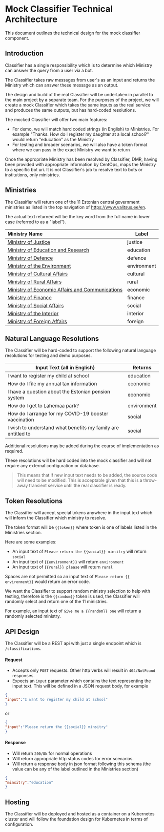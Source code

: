 # Mock Classifier Technical Architecture

This document outlines the technical design for the mock classifier component.

## Introduction

Classifier has a single responsibility which is to determine which Ministry can answer the query from a user via a bot.

The Classifier takes raw messages from user's as an input and returns the Ministry which can answer these message as an output.

The design and build of the real Classifier will be undertaken in parallel to the main project by a separate team. For the purposes of the project, we will create a mock Classifier which takes the same inputs as the real service and produces the same outputs, but has hard-coded resolutions.

The mocked Classifier will offer two main features:

- For demo, we will match hard coded strings (in English) to Ministries. For example "Thanks. How do I register my daughter at a local school?" would return "education" as the Ministry
- For testing and broader scenarios, we will also have a token format where we can pass in the exact Ministry we want to return

Once the appropriate Ministry has been resolved by Classifier, DMR, having been provided with appropriate information by CentOps, maps the Ministry to a specific bot uri. It is not Classifier's job to resolve text to bots or institutions, only ministries.

## Ministries

The Classifier will return one of the 11 Estonian central government ministries as listed in the top navigation of https://www.valitsus.ee/en.

The actual text returned will be the key word from the full name in lower case (referred to as a "label").

| Ministry Name                                                | Label       |
| :----------------------------------------------------------- | ----------- |
| [Ministry of Justice](https://www.just.ee/en)                | justice     |
| [Ministry of Education and Research](https://www.hm.ee/en)   | education   |
| [Ministry of Defence](https://www.kaitseministeerium.ee//en) | defence     |
| [Ministry of the Environment](https://www.envir.ee/en)       | environment |
| [Ministry of Cultural Affairs](https://www.kul.ee/en)        | cultural    |
| [Ministry of Rural Affairs](https://www.agri.ee/en)          | rural       |
| [Ministry of Economic Affairs and Communications](https://www.mkm.ee/en) | economic    |
| [Ministry of Finance](https://www.rahandusministeerium.ee/en) | finance     |
| [Ministry of Social Affairs](https://www.sm.ee/en)           | social      |
| [Ministry of the Interior](https://www.siseministeerium.ee/en) | interior    |
| [Ministry of Foreign Affairs](https://vm.ee/en)              | foreign     |

## Natural Language Resolutions

The Classifier will be hard-coded to support the following natural language resolutions for testing and demo purposes.

| Input Text (all in English)                                  | Returns     |
| ------------------------------------------------------------ | ----------- |
| I want to register my child at school                        | education   |
| How do I file my annual tax information                      | economic    |
| I have a question about the Estonian pension system          | economic    |
| How do I get to Lahemaa park?                                | environment |
| How do I arrange for my COVID-19 booster vaccination         | social      |
| I wish to understand what benefits my family are entitled to | social      |

Additional resolutions may be added during the course of implementation as required.

These resolutions will be hard coded into the mock classifier and will not require any external configuration or database.

> This means that if new input text needs to be added, the source code will need to be modified. This is acceptable given that this is a throw-away transient service until the real classifier is ready.

## Token Resolutions

The Classifier will accept special tokens anywhere in the input text which will inform the Classifier which ministry to resolve.

The token format will be `{{token}}` where token is one of labels listed in the Ministries section.

Here are some examples:

- An input text of `Please return the {{social}} minsitry` will return `social`
- An input text of `{{environment}}` will return `environment`
- An input text of `{{rural}} please` will return `rural`

Spaces are not permitted so an input text of `Please return {{ environment}}` would return an error code.

We want the Classifier to support random ministry selection to help with testing, therefore is the `{{random}}` token is used, the Classifier will randomly select and return one of the 11 ministries.

For example, an input text of `Give me a {{random}} one` will return a randomly selected ministry.

## API Design

The Classifier will be a REST api with just a single endpoint which is `/classifications`.

#### Request

- Accepts only `POST` requests. Other http verbs will result in `404/NotFound` responses.
- Expects an `input` parameter which contains the text representing the input text. This will be defined in a JSON request body, for example

```json
{
"input":"I want to register my child at school"
}
```

or

```json
{
"input":"Please return the {{social}} minsitry"
}
```

#### Response

- Will return `200/Ok` for normal operations
- Will return appropriate http status codes for error scenarios.
- Will return a response body in json format following this schema (the value can be any of the label outlined in the Ministries section)

```json
{
"minsitry":"education"
}
```

## Hosting

The Classifier will be deployed and hosted as a container on a Kubernetes cluster and will follow the foundation design for Kubernetes in terms of configuration.
